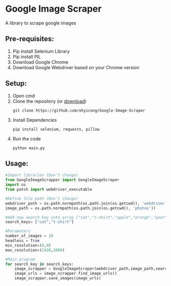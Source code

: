 # Google Image Scraper
A library to scrape google images

## Pre-requisites:
1. Pip install Selenium Library
2. Pip install PIL
3. Download Google Chrome 
4. Download Google Webdriver based on your Chrome version

## Setup:
1. Open cmd
2. Clone the repository (or [download](https://github.com/ohyicong/Google-Image-Scraper/archive/refs/heads/master.zip))
    ```
    git clone https://github.com/ohyicong/Google-Image-Scraper
    ```
3. Install Dependencies
    ```
    pip install selenium, requests, pillow
    ```
4. Run the code
    ```
    python main.py
    ```

## Usage:
```python
#Import libraries (Don't change)
from GoogleImageScrapper import GoogleImageScraper
import os
from patch import webdriver_executable

#Define file path (Don't change)
webdriver_path = os.path.normpath(os.path.join(os.getcwd(), 'webdriver', webdriver_executable()))
image_path = os.path.normpath(os.path.join(os.getcwd(), 'photos'))

#Add new search key into array ["cat","t-shirt","apple","orange","pear","fish"]
search_keys= ["cat","t-shirt"]

#Parameters
number_of_images = 10
headless = True
min_resolution=(0,0)
max_resolution=(1920,1080)

#Main program
for search_key in search_keys:
    image_scrapper = GoogleImageScraper(webdriver_path,image_path,search_key,number_of_images,headless,min_resolution,max_resolution)
    image_urls = image_scrapper.find_image_urls()
    image_scrapper.save_images(image_urls)

```
